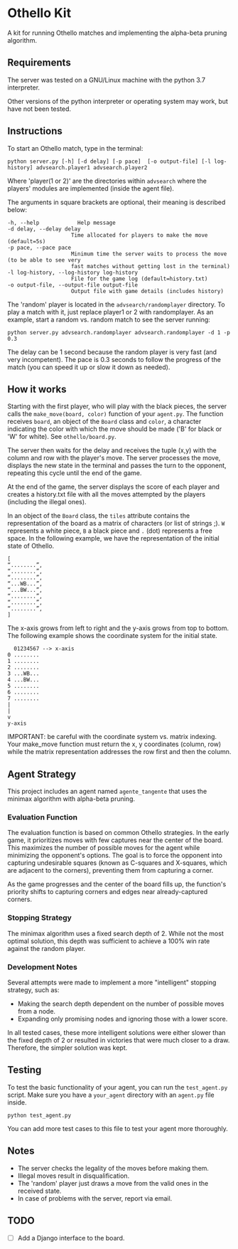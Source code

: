 # Othello Kit
A kit for running Othello matches and implementing the alpha-beta pruning algorithm.

## Requirements
The server was tested on a GNU/Linux machine with the python 3.7 interpreter.

Other versions of the python interpreter or operating system may work, but have not been tested.

## Instructions

To start an Othello match, type in the terminal:

`python server.py [-h] [-d delay] [-p pace]  [-o output-file] [-l log-history] advsearch.player1 advsearch.player2`

Where 'player(1 or 2)' are the directories within `advsearch` where the players' modules are implemented (inside the agent file).

The arguments in square brackets are optional, their meaning is described below:
```text
-h, --help            Help message
-d delay, --delay delay
                    Time allocated for players to make the move (default=5s)
-p pace, --pace pace
                    Minimum time the server waits to process the move (to be able to see very
                    fast matches without getting lost in the terminal)
-l log-history, --log-history log-history
                    File for the game log (default=history.txt)
-o output-file, --output-file output-file
                    Output file with game details (includes history)
```

The 'random' player is located in the `advsearch/randomplayer` directory. To play a match with it,
just replace player1 or 2 with randomplayer. As an example, start
a random vs. random match to see the server running:

`python server.py advsearch.randomplayer advsearch.randomplayer -d 1 -p 0.3`

The delay can be 1 second because the random player is very fast (and very incompetent). The pace is 0.3 seconds to follow the progress of the match (you can speed it up or slow it down as needed).

## How it works

Starting with the first player, who will play with the black pieces, the server calls the `make_move(board, color)` function of your `agent.py`. The function receives `board`, an object of the `Board` class and `color`, a character indicating the color with which the move should be made ('B' for black or 'W' for white). See `othello/board.py`.


The server then waits for the delay and receives the tuple (x,y) with the column and row with the player's move. The server processes the move, displays the new state in the terminal and passes the turn to the opponent, repeating this cycle until the end of the game.

At the end of the game, the server displays the score of each player and creates a history.txt file
with all the moves attempted by the players (including the illegal ones).

In an object of the `Board` class, the `tiles` attribute contains the representation of the board as a matrix of characters (or list of strings ;). `W` represents a white piece, `B` a black piece and `.` (dot) represents a free space. In the following example, we have the representation of the initial state of Othello.

```text
[
“........”,
“........”,
“........”,
“...WB...”,
“...BW...”,
“........”,
“........”,
“........”,
]
```

The x-axis grows from left to right and the y-axis grows from top to bottom. The following example shows the coordinate system for the initial state.

```text
  01234567 --> x-axis
0 ........
1 ........
2 ........
3 ...WB...
4 ...BW...
5 ........
6 ........
7 ........
|
|
v
y-axis
```

IMPORTANT: be careful with the coordinate system vs. matrix indexing. Your make_move function must return the x, y coordinates (column, row) while the matrix representation addresses the row first and then the column.

## Agent Strategy

This project includes an agent named `agente_tangente` that uses the minimax algorithm with alpha-beta pruning.

### Evaluation Function
The evaluation function is based on common Othello strategies. In the early game, it prioritizes moves with few captures near the center of the board. This maximizes the number of possible moves for the agent while minimizing the opponent's options. The goal is to force the opponent into capturing undesirable squares (known as C-squares and X-squares, which are adjacent to the corners), preventing them from capturing a corner.

As the game progresses and the center of the board fills up, the function's priority shifts to capturing corners and edges near already-captured corners.

### Stopping Strategy
The minimax algorithm uses a fixed search depth of 2. While not the most optimal solution, this depth was sufficient to achieve a 100% win rate against the random player.

### Development Notes
Several attempts were made to implement a more "intelligent" stopping strategy, such as:
*   Making the search depth dependent on the number of possible moves from a node.
*   Expanding only promising nodes and ignoring those with a lower score.

In all tested cases, these more intelligent solutions were either slower than the fixed depth of 2 or resulted in victories that were much closer to a draw. Therefore, the simpler solution was kept.

## Testing
To test the basic functionality of your agent, you can run the `test_agent.py` script. Make sure you have a `your_agent` directory with an `agent.py` file inside.

`python test_agent.py`

You can add more test cases to this file to test your agent more thoroughly.


## Notes
* The server checks the legality of the moves before making them.
* Illegal moves result in disqualification.
* The 'random' player just draws a move from the valid ones in the received state.
* In case of problems with the server, report via email.

## TODO
- [ ] Add a Django interface to the board.
